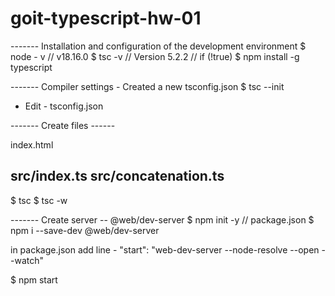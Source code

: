 # goit-typescript-hw-01

------- Installation and configuration of the development environment
$ node - v  // v18.16.0
$ tsc -v // Version 5.2.2 // if (!true) $ npm install -g typescript

------- Compiler settings - Created a new tsconfig.json
$ tsc --init
- Edit - tsconfig.json

------- Create files ------

index.html

  src/index.ts
  src/concatenation.ts
---

$ tsc
$ tsc -w

------- Create server --  @web/dev-server
$ npm init -y // package.json
$ npm i --save-dev @web/dev-server

 in  package.json add line - "start": "web-dev-server --node-resolve --open --watch"

$ npm start
